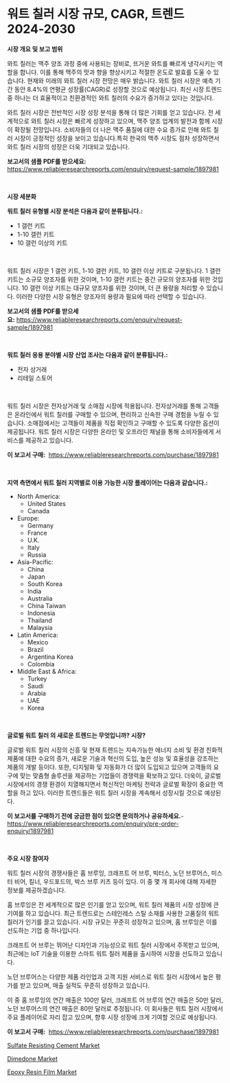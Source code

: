 <p><h1>워트 칠러 시장 규모, CAGR, 트렌드 2024-2030</h1></p><p><strong>시장 개요 및 보고 범위</strong></p>
<p><p>와트 칠러는 맥주 양조 과정 중에 사용되는 장비로, 뜨거운 와트를 빠르게 냉각시키는 역할을 합니다. 이를 통해 맥주의 맛과 향을 향상시키고 적절한 온도로 발효를 도울 수 있습니다. 현재와 미래의 와트 칠러 시장 전망은 매우 밝습니다. 와트 칠러 시장은 예측 기간 동안 8.4%의 연평균 성장률(CAGR)로 성장할 것으로 예상됩니다. 최신 시장 트렌드 중 하나는 더 효율적이고 친환경적인 와트 칠러의 수요가 증가하고 있다는 것입니다.</p><p>와트 칠러 시장은 전반적인 시장 성장 분석을 통해 더 많은 기회를 얻고 있습니다. 전 세계적으로 와트 칠러 시장은 빠르게 성장하고 있으며, 맥주 양조 업계의 발전과 함께 시장이 확장될 전망입니다. 소비자들의 더 나은 맥주 품질에 대한 수요 증가로 인해 와트 칠러 시장이 긍정적인 성장을 보이고 있습니다.특히 한국의 맥주 시장도 점차 성장하면서 와트 칠러 시장의 성장은 더욱 기대되고 있습니다.</p></p>
<p><strong>보고서의 샘플 PDF를 받으세요:</strong> <a href="https://www.reliableresearchreports.com/enquiry/request-sample/1897981">https://www.reliableresearchreports.com/enquiry/request-sample/1897981</a></p>
<p>&nbsp;</p>
<p><strong>시장 세분화</strong></p>
<p><strong>워트 칠러 유형별 시장 분석은 다음과 같이 분류됩니다.:</strong></p>
<p><ul><li>1 갤런 키트</li><li>1-10 갤런 키트</li><li>10 갤런 이상의 키트</li></ul></p>
<p>&nbsp;</p>
<p><p>워트 칠러 시장은 1 갤런 키트, 1-10 갤런 키트, 10 갤런 이상 키트로 구분됩니다. 1 갤런 키트는 소규모 양조자를 위한 것이며, 1-10 갤런 키트는 중간 규모의 양조자를 위한 것입니다. 10 갤런 이상 키트는 대규모 양조자를 위한 것이며, 더 큰 용량을 처리할 수 있습니다. 이러한 다양한 시장 유형은 양조자의 용량과 필요에 따라 선택할 수 있습니다.</p></p>
<p><strong>보고서의 샘플 PDF를 받으세요:</strong>&nbsp;<a href="https://www.reliableresearchreports.com/enquiry/request-sample/1897981">https://www.reliableresearchreports.com/enquiry/request-sample/1897981</a></p>
<p>&nbsp;</p>
<p><strong> 워트 칠러 응용 분야별 시장 산업 조사는 다음과 같이 분류됩니다.:</strong></p>
<p><ul><li>전자 상거래</li><li>리테일 스토어</li></ul></p>
<p>&nbsp;</p>
<p><p>워트 칠러 시장은 전자상거래 및 소매점 시장에 적용됩니다. 전자상거래를 통해 고객들은 온라인에서 워트 칠러를 구매할 수 있으며, 편리하고 신속한 구매 경험을 누릴 수 있습니다. 소매점에서는 고객들이 제품을 직접 확인하고 구매할 수 있도록 다양한 옵션이 제공됩니다. 워트 칠러 시장은 다양한 온라인 및 오프라인 채널을 통해 소비자들에게 서비스를 제공하고 있습니다.</p></p>
<p><strong>이 보고서 구매:</strong>&nbsp; <a href="https://www.reliableresearchreports.com/purchase/1897981">https://www.reliableresearchreports.com/purchase/1897981</a></p>
<p>&nbsp;</p>
<p><strong>지역 측면에서 워트 칠러 지역별로 이용 가능한 시장 플레이어는 다음과 같습니다.:</strong></p>
<p><ul>
    <li>
        North America:
        <ul>
            <li>United States</li>
            <li>Canada</li>
        </ul>
    </li>
    <li>
        Europe:
        <ul>
            <li>Germany</li>
            <li>France</li>
            <li>U.K.</li>
            <li>Italy</li>
            <li>Russia</li>
        </ul>
    </li>
    <li>
        Asia-Pacific:
        <ul>
            <li>China</li>
            <li>Japan</li>
            <li>South Korea</li>
            <li>India</li>
            <li>Australia</li>
            <li>China Taiwan</li>
            <li>Indonesia</li>
            <li>Thailand</li>
            <li>Malaysia</li>
        </ul>
    </li>
    <li>
        Latin America:
        <ul>
            <li>Mexico</li>
            <li>Brazil</li>
            <li>Argentina Korea</li>
            <li>Colombia</li>
        </ul>
    </li>
    <li>
        Middle East & Africa:
        <ul>
            <li>Turkey</li>
            <li>Saudi</li>
            <li>Arabia</li>
            <li>UAE</li>
            <li>Korea</li>
        </ul>
    </li>
    </ul></p>
<p>&nbsp;</p>
<p><strong>글로벌 워트 칠러 의 새로운 트렌드는 무엇입니까? 시장?</strong></p>
<p><p>글로벌 워트 칠러 시장의 신흥 및 현재 트렌드는 지속가능한 에너지 소비 및 환경 친화적 제품에 대한 수요의 증가, 새로운 기술과 혁신의 도입, 높은 성능 및 효율성을 강조하는 제품의 개발 등이다. 또한, 디지털화 및 자동화가 더 많이 도입되고 있으며 고객들의 요구에 맞는 맞춤형 솔루션을 제공하는 기업들이 경쟁력을 확보하고 있다. 더욱이, 글로벌 시장에서의 경쟁 환경이 치열해지면서 혁신적인 마케팅 전략과 글로벌 확장이 중요한 역할을 하고 있다. 이러한 트렌드들은 워트 칠러 시장을 계속해서 성장시킬 것으로 예상된다.</p></p>
<p><strong>이 보고서를 구매하기 전에 궁금한 점이 있으면 문의하거나 공유하세요.</strong>- <a href="https://www.reliableresearchreports.com/enquiry/pre-order-enquiry/1897981">https://www.reliableresearchreports.com/enquiry/pre-order-enquiry/1897981</a></p>
<p>&nbsp;</p>
<p><strong>주요 시장 참여자</strong></p>
<p><p>워트 칠러 시장의 경쟁사들은 홈 브루잉, 크래프트 어 브루, 빅터스, 노던 브루어스, 미스터 비어, 킬너, 우드포드의, 박스 브루 키츠 등이 있다. 이 중 몇 개 회사에 대해 자세한 정보를 제공하겠습니다.</p><p>홈 브루잉은 전 세계적으로 많은 인기를 얻고 있으며, 워트 칠러 제품의 시장 성장에 큰 기여를 하고 있습니다. 최근 트렌드로는 스테인레스 스틸 소재를 사용한 고품질의 워트 칠러가 인기를 끌고 있습니다. 시장 규모는 꾸준히 성장하고 있으며, 홈 브루잉은 이를 선도하는 기업 중 하나입니다.</p><p>크래프트 어 브루는 뛰어난 디자인과 기능성으로 워트 칠러 시장에서 주목받고 있으며, 최근에는 IoT 기술을 이용한 스마트 워트 칠러 제품을 출시하여 시장을 선도하고 있습니다.</p><p>노던 브루어스는 다양한 제품 라인업과 고객 지원 서비스로 워트 칠러 시장에서 높은 평가를 받고 있으며, 매출 실적도 꾸준히 성장하고 있습니다.</p><p>이 중 홈 브루잉의 연간 매출은 100만 달러, 크래프트 어 브루의 연간 매출은 50만 달러, 노던 브루어스의 연간 매출은 80만 달러로 추정됩니다. 이 회사들은 워트 칠러 시장에서 주요 플레이어로 자리 잡고 있으며, 향후 시장 성장에 크게 기여할 것으로 예상됩니다.</p></p>
<p><strong>이 보고서 구매:</strong>&nbsp;&nbsp;<a href="https://www.reliableresearchreports.com/purchase/1897981">https://www.reliableresearchreports.com/purchase/1897981</a></p>
<p><p><a href="https://github.com/timeliteaut/Market-Research-Report-List-1/blob/main/sulfate-resisting-cement-market.md">Sulfate Resisting Cement Market</a></p><p><a href="https://github.com/seekum/Market-Research-Report-List-1/blob/main/dimedone-market.md">Dimedone Market</a></p><p><a href="https://github.com/bobicer/Market-Research-Report-List-2/blob/main/epoxy-resin-film-market.md">Epoxy Resin Film Market</a></p></p>

